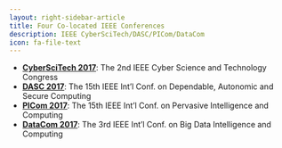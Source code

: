 ```yaml
---
layout: right-sidebar-article
title: Four Co-located IEEE Conferences
description: IEEE CyberSciTech/DASC/PICom/DataCom
icon: fa-file-text
---
```


* **[CyberSciTech 2017](http://cyberscitech.net/2017/)**: The 2nd IEEE Cyber Science and Technology Congress
* **[DASC 2017](http://cse.stfx.ca/~dasc2017/)**: The 15th IEEE Int’l Conf. on Dependable, Autonomic and Secure Computing
* **[PICom 2017](http://cse.stfx.ca/~picom2017/)**: The 15th IEEE Int’l Conf. on Pervasive Intelligence and Computing
* **[DataCom 2017](https://grid.chu.edu.tw/datacom2017/)**: The 3rd IEEE Int’l Conf. on Big Data Intelligence and Computing
